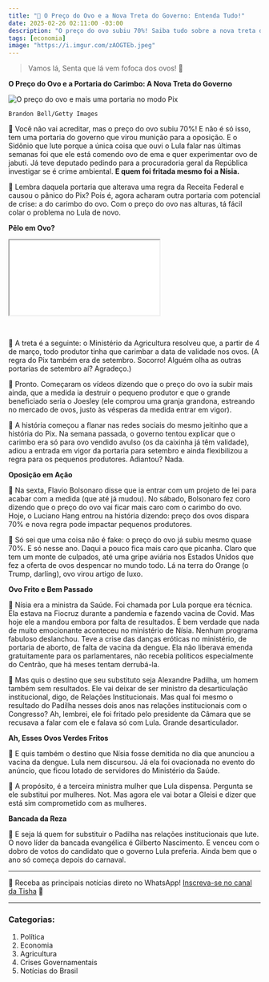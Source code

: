 ```yaml
---
title: "🥚 O Preço do Ovo e a Nova Treta do Governo: Entenda Tudo!"
date: 2025-02-26 02:11:00 -03:00
description: "O preço do ovo subiu 70%! Saiba tudo sobre a nova treta do governo e as teorias da conspiração."
tags: [economia]
image: "https://i.imgur.com/zAOGTEb.jpeg"
---
```


> Vamos lá, Senta que lá vem fofoca dos ovos! 🥚

**O Preço do Ovo e a Portaria do Carimbo: A Nova Treta do Governo**

![O preço do ovo e mais uma portaria no modo Pix](https://i.imgur.com/zAOGTEb.jpeg)

    Brandon Bell/Getty Images

👀 Você não vai acreditar, mas o preço do ovo subiu 70%! E não é só isso, tem uma portaria do governo que virou munição para a oposição. 
E o Sidônio que lute porque a única coisa que ouvi o Lula falar nas últimas semanas foi que ele está comendo ovo de ema e quer experimentar ovo de jabuti. Já teve deputado pedindo para a procuradoria geral da República investigar se é crime ambiental. **E quem foi fritada mesmo foi a Nísia.**

👀 Lembra daquela portaria que alterava uma regra da Receita Federal e causou o pânico do Pix? Pois é, agora acharam outra portaria com potencial de crise: a do carimbo do ovo. Com o preço do ovo nas alturas, tá fácil colar o problema no Lula de novo.

**Pêlo em Ovo?**

<div class="video-wrapper">
<div class="plyr__video-embed" id="youtube-player">
<iframe src="[https://www.youtube.com/embed/SnS3-aWHoq0](https://www.youtube.com/embed/F5s45rAVidQ?si=iTlfNlsH4Zi0cPF-&amp;start=105)" allowfullscreen="" allowtransparency="" allow="autoplay"></iframe>
</div>
</div>
<p><br /></p>

👀 A treta é a seguinte: o Ministério da Agricultura resolveu que, a partir de 4 de março, todo produtor tinha que carimbar a data de validade nos ovos. (A regra do Pix também era de setembro. Socorro! Alguém olha as outras portarias de setembro aí? Agradeço.)

👀 Pronto. Começaram os vídeos dizendo que o preço do ovo ia subir mais ainda, que a medida ia destruir o pequeno produtor e que o grande beneficiado seria o Joesley (ele comprou uma granja grandona, estreando no mercado de ovos, justo às vésperas da medida entrar em vigor).

👀 A história começou a flanar nas redes sociais do mesmo jeitinho que a história do Pix. Na semana passada, o governo tentou explicar que o carimbo era só para ovo vendido avulso (os da caixinha já têm validade), adiou a entrada em vigor da portaria para setembro e ainda flexibilizou a regra para os pequenos produtores. Adiantou? Nada.

**Oposição em Ação**

👀 Na sexta, Flavio Bolsonaro disse que ia entrar com um projeto de lei para acabar com a medida (que até já mudou). No sábado, Bolsonaro fez coro dizendo que o preço do ovo vai ficar mais caro com o carimbo do ovo. Hoje, o Luciano Hang entrou na história dizendo: preço dos ovos dispara 70% e nova regra pode impactar pequenos produtores.

👀 Só sei que uma coisa não é fake: o preço do ovo já subiu mesmo quase 70%. E só nesse ano. Daqui a pouco fica mais caro que picanha. Claro que tem um monte de culpados, até uma gripe aviária nos Estados Unidos que fez a oferta de ovos despencar no mundo todo. Lá na terra do Orange (o Trump, darling), ovo virou artigo de luxo.

**Ovo Frito e Bem Passado**

👀 Nísia era a ministra da Saúde. Foi chamada por Lula porque era técnica. Ela estava na Fiocruz durante a pandemia e fazendo vacina de Covid. Mas hoje ele a mandou embora por falta de resultados. É bem verdade que nada de muito emocionante aconteceu no ministério de Nísia. Nenhum programa fabuloso deslanchou. Teve a crise das danças eróticas no ministério, de portaria de aborto, de falta de vacina da dengue. Ela não liberava emenda gratuitamente para os parlamentares, não recebia políticos especialmente do Centrão, que há meses tentam derrubá-la.

👀 Mas quis o destino que seu substituto seja Alexandre Padilha, um homem também sem resultados. Ele vai deixar de ser ministro da desarticulação institucional, digo, de Relações Institucionais. Mas qual foi mesmo o resultado do Padilha nesses dois anos nas relações institucionais com o Congresso? Ah, lembrei, ele foi fritado pelo presidente da Câmara que se recusava a falar com ele e falava só com Lula. Grande desarticulador.

**Ah, Esses Ovos Verdes Fritos**

👀 E quis também o destino que Nísia fosse demitida no dia que anunciou a vacina da dengue. Lula nem discursou. Já ela foi ovacionada no evento do anúncio, que ficou lotado de servidores do Ministério da Saúde.

👀 A propósito, é a terceira ministra mulher que Lula dispensa. Pergunta se ele substitui por mulheres. Not. Mas agora ele vai botar a Gleisi e dizer que está sim comprometido com as mulheres.

**Bancada da Reza**

👀 E seja lá quem for substituir o Padilha nas relações institucionais que lute. O novo líder da bancada evangélica é Gilberto Nascimento. E venceu com o dobro de votos do candidato que o governo Lula preferia. Ainda bem que o ano só começa depois do carnaval.

---

🌟 Receba as principais notícias direto no WhatsApp! [Inscreva-se no canal da Tisha](https://www.whatsapp.com/channel/0029VaiPYBPLo4heVf0U3u2d) 📲

---

### **Categorias:**
1. Política
2. Economia
3. Agricultura
4. Crises Governamentais
5. Notícias do Brasil
